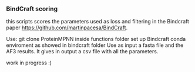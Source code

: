 ### BindCraft scoring

this scripts scores the parameters used as loss and filtering in the Bindcraft paper https://github.com/martinpacesa/BindCraft. 

Use:
git clone ProteinMPNN inside functions folder
set up Bindcraft conda enviroment as showed in bindcraft folder
Use as input a fasta file and the AF3 results. It gives in output a csv file with all the parameters.

work in progress :) 
